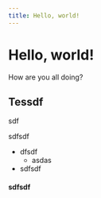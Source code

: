```yaml
---
title: Hello, world!
---
```


# Hello, world!

How are you all doing?

## Tessdf
sdf

sdfsdf

- dfsdf
  - asdas
- sdfsdf

#### sdfsdf
